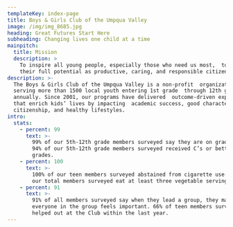 ```yaml
---
templateKey: index-page
title: Boys & Girls Club of the Umpqua Valley
image: /img/img_8685.jpg
heading: Great Futures Start Here
subheading: Changing lives one child at a time
mainpitch:
  title: Mission
  description: >
    To inspire all young people, especially those who need us most,  to reach
    their full potential as productive, caring, and responsible citizens.
description: >-
  The Boys & Girls Club of the Umpqua Valley is a non-profit  organization
  serving more than 1500 local youth entering 1st grade  through 12th grade
  annually. Since 2001, our programs have delivered  outcome-driven experiences
  that enrich kids’ lives by impacting  academic success, good character and
  citizenship, and healthy lifestyles.
intro:
  stats:
    - percent: 99
      text: >-
        99% of our 5th-12th grade members surveyed say they are on grade level.
        94% of our 5th-12th grade members surveyed received C’s or better
        grades.
    - percent: 100
      text: >-
        100% of our teen members surveyed abstained from cigarette use. 74% of
        our total members surveyed eat at least three vegetable servings a day.
    - percent: 91
      text: >-
        91% of all members surveyed say when they lead a group, they make sure
        everyone in the group feels important. 66% of teen members surveyed have
        helped out at the Club within the last year.
---
```

